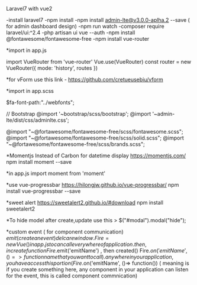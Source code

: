Laravel7 with vue2

-install laravel7
-npm install
-npm install admin-lte@v3.0.0-aplha.2 --save ( for admin dashboard design)
-npm run watch
-composer require laravel/ui:^2.4
-php artisan ui vue --auth
-npm install @fontawesome/fontawesome-free
-npm install vue-router

*import in app.js

import VueRouter from 'vue-router'
Vue.use(VueRouter)
const router = new VueRouter({
    mode: 'history',
    routes
})

*for vForm use this link - https://github.com/cretueusebiu/vform

*import in app.scss

$fa-font-path:"../webfonts";

// Bootstrap
@import '~bootstrap/scss/bootstrap';
@import '~admin-lte/dist/css/adminlte.css';

@import "~@fortawesome/fontawesome-free/scss/fontawesome.scss";
@import "~@fortawesome/fontawesome-free/scss/solid.scss";
@import "~@fortawesome/fontawesome-free/scss/brands.scss";

*Momentjs Instead of Carbon for datetime display 
https://momentjs.com/
npm install moment --save

*in app.js
import moment from 'moment'

*use vue-progressbar
https://hilongjw.github.io/vue-progressbar/
npm install vue-progressbar --save

*sweet alert
https://sweetalert2.github.io/#download
npm install sweetalert2

*To hide model after create,update
use this > $("#modal").modal("hide");

*custom event ( for component communication)
$emit ( create an event)
delcare window.Fire=new Vue() in app.js to can call everywhere of application.
then, in create function Fire.$emit('emitName') ,
then created() Fire.$on('emitName', ()=> function name that you want to call ).
anywhere in your application,
 you have access this portion(Fire.$on('emitName', ()=> function()) 
( meaning is if you create something here, any component in your application can listen for the event, this is called component commnication)

